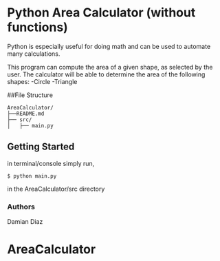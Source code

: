 # Python Area Calculator (without functions)

Python is especially useful for doing math and can be used to automate many calculations.

This program can compute the area of a given shape, as selected by the user. The calculator will be able to determine the area of the following shapes:
	-Circle
	-Triangle

##File Structure
```
AreaCalculator/
├──README.md
├── src/
│   ├── main.py
```

## Getting Started

in terminal/console simply run,
```
$ python main.py
```
in the AreaCalculator/src directory

### Authors

Damian Diaz
# AreaCalculator

